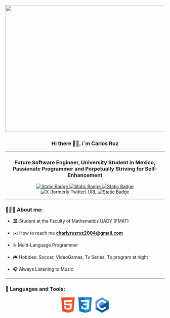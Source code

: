 <div id="header" align="center">
  <img src="https://lh3.googleusercontent.com/Oi8mr2j9QfQmpjMTKQXuAVGHLZ_pW3YQYNGH23H6qZYaoQoZKG5AL9sDT2YANdQ7GIG8VANbgzyoqlnqg7KS7Mo3b0WkvkXSAbY7Z1NR" width="750" height="400" />
</div>
<h3 align="center">Hi there 👋🏼, i´m Carlos Ruz</h3>
<hr>
<h3 align="center">
Future Software Engineer, University Student in Mexico,<br> Passionate Programmer and Perpetually Striving for Self-Enhancement
</h3>
<div id="badges" align="center">
   <a href="https://www.linkedin.com/in/carlos-israel-ruz-ruz-55092028a/" >
     <img alt="Static Badge" src="https://img.shields.io/badge/build--%233498DB%20?style=for-the-badge&logo=linkedIn&logoColor=%233498DB%20&label=Carlos%20Ruz%20">
  </a>
  <a href="https://www.facebook.com/XxCaRlOsRuZxX" >
     <img alt="Static Badge" src="https://img.shields.io/badge/build--%231E73E6?style=for-the-badge&logo=facebook&label=Carlos%20Ruz%20Ruz">
  </a>
   
   <a href="https://www.instagram.com/ruzzcarlos/" >
    <img alt="Static Badge" src="https://img.shields.io/badge/build--%23F920AA?style=for-the-badge&logo=Instagram&label=ruzzcarlos">
  </a>
 <br>
  <a href="https://twitter.com/CharlyRuz_07" >
    <img alt="X (formerly Twitter) URL" src="https://img.shields.io/twitter/url?url=https%3A%2F%2Ftwitter.com%2FCharlyRuz_07&style=for-the-badge&logo=twitter&label=%40CharlyRuz_07&color=%2334B2CE&link=https%3A%2F%2Ftwitter.com%2F%40CharlyRuz_07">
  </a>
   <a href="https://open.spotify.com/user/charlyruzruz2004" >
     <img alt="Static Badge" src="https://img.shields.io/badge/build--%232ECC71?style=for-the-badge&logo=spotify&label=XxCharly07Xx">
  </a>

</div>
<hr>

 ### 🧍🏻‍♂️ About me:
 
 - 🏛️ Student at the Faculty of Mathematics UADY (FMAT)
      
 - ✉️ How to reach me **charlyruzruz2004@gmail.com**
    
 - ☕ Multi-Language Programmer
 
 - 🎮 Hobbies: Soccer, VideoGames, Tv Series, To program at night
 
 - 🎧 Always Listening to Music 
  
 <hr>

### 🔨 Languages and Tools:  

<div align="center">
<img src="https://github.com/devicons/devicon/blob/master/icons/html5/html5-original.svg" title="html5 "alt="html" width="50" height="50">
<img src="https://github.com/devicons/devicon/blob/master/icons/css3/css3-original.svg" title="css3 "alt="css" width="50" height="50">
<img src="https://github.com/devicons/devicon/blob/master/icons/c/c-original.svg" title="c" alt="c" width="50" height="50">
</div>
